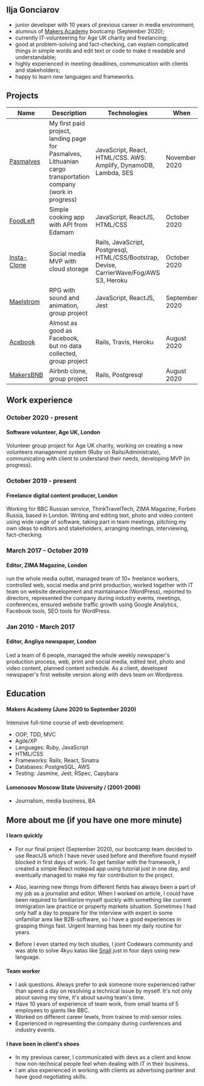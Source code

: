 ## Ilja Gonciarov

- junior developer with 10 years of previous career in media environment;
- alumnus of [Makers Academy](https://makers.tech/) bootcamp (September 2020);
- currently IT-volunteering for Age UK charity and freelancing;
- good at problem-solving and fact-checking, can explain complicated things in simple words and edit text or code to make it readable and understandable;
- highly experienced in meeting deadlines, communication with clients and stakeholders;
- happy to learn new languages and frameworks.

## Projects

| Name | Description | Technologies | When
|---|---|---|---|
[Pasmalves](https://github.com/Gonciarov/pasmalves) | My first paid project, landing page for Pasmalves, Lithuanian cargo transportation company (work in progress) | JavaScript, React, HTML/CSS. AWS: Amplify, DynamoDB, Lambda, SES | November 2020 |
| [FoodLeft](https://github.com/Gonciarov/foodleft) | Simple cooking app with API from Edamam | JavaScript, ReactJS, HTML/CSS | October 2020 |
| [Insta-Clone](https://github.com/Gonciarov/instagram_clone) | Social media MVP with cloud storage | Rails, JavaScript, Postgresql, HTML/CSS/Bootstrap, Devise, CarrierWave/Fog/AWS S3, Heroku | October 2020 |
| [Maelstrom](https://github.com/Gonciarov/maelstrom) | RPG with sound and animation, group project | JavaScript, ReactJS, Jest | September 2020 |
|[Acebook](https://github.com/Gonciarov/acebook)| Almost as good as Facebook, but no data collected, group project | Rails, Travis, Heroku | August 2020 |
| [MakersBNB](https://github.com/Gonciarov/makersbnb) | Airbnb clone, group project | Rails, Postgresql | August 2020 |

## Work experience

### October 2020 - present
#### Software volunteer, Age UK, London

Volunteer group project for Age UK charity, working on creating a new volunteers management system (Ruby on Rails/Administrate), communicating with client to understand their needs, developing MVP (in progress).

### October 2019 - present
#### Freelance digital content producer, London

Working for BBC Russian service, ThinkTravelTech, ZIMA Magazine, Forbes Russia, based in London. Writing and editing text, photo and video content using wide range of software, taking part in team meetings, pitching my own ideas to editors and stakeholders, arranging meetings, interviewing, fact-checking.

### March 2017 - October 2019
#### Editor, ZIMA Magazine, London

run the whole media outlet, managed team of 10+ freelance workers, controlled web, social media and print production, worked together with IT team on website development and maintainance (WordPress), reported to directors, represented the company during industry events, meetings, conferences, ensured website traffic growth using Google Analytics, Facebook tools, SEO tools for WordPress.

### Jan 2010 - March 2017
#### Editor, Angliya newspaper, London

Led a team of 6 people, managed the whole weekly newspaper's production process, web, print and social media, edited text, photo and video content, planned content schedule. As a client, developed newspaper's first website version along with devs team on Wordpress. 

## Education

#### Makers Academy (June 2020 to September 2020)

Intensive full-time course of web development.

- OOP, TDD, MVC
- Agile/XP
- Languages: Ruby, JavaScript
- HTML/CSS
- Frameworks: Rails, React, Sinatra
- Databases: PostgreSQL, AWS
- Testing: Jasmine, Jest, RSpec, Capybara

#### Lomonosov Moscow State University / (2001-2006)

- Journalism, media business, BA

## More about me (if you have one more minute)

#### I learn quickly

- For our final project (September 2020), our bootcamp team decided to use ReactJS which I have never used before and therefore found myself blocked in first days of work. To get familiar with the framework, I created a simple React notepad app using tutorial just in one day, and eventually managed to make my fair contribution to the project.

- Also, learning new things from different fields has always been a part of my job as a journalist and editor. When I worked on article, I could have been required to familiarize myself quickly with something like current immigration law practice or property markets situation. Sometimes I had only half a day to prepare for the interview with expert in some unfamiliar area like B2B-software, so I have a good experiences in grasping things fast. Urgent learning has been my daily routine for years.

- Before I even started my tech studies, I joint Codewars community and was able to solve 4kyu katas like [Snail](https://www.codewars.com/kata/521c2db8ddc89b9b7a0000c1) just in four days using new language.

#### Team worker

- I ask questions. Always prefer to ask someone more experienced rather than spend a day on resolving a technical issue by myself. It's not only about saving my time, it's about saving team's time.
- Have 10 years of experience of team work, from small teams of 5 employees to giants like BBC.
- Worked on different career levels, from trainee to mid-senior roles.
- Experienced in representing the company during conferences and industry events.


#### I have been in client's shoes

- In my previous career, I communicated with devs as a client and know how non-technical people feel when dealing with IT in their business.
- I am also experienced in working with clients as advertising partner and have good negotiating skills.
